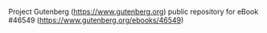 Project Gutenberg (https://www.gutenberg.org) public repository for eBook #46549 (https://www.gutenberg.org/ebooks/46549)
